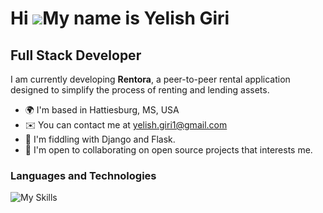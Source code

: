 Hi ![](https://user-images.githubusercontent.com/18350557/176309783-0785949b-9127-417c-8b55-ab5a4333674e.gif)My name is Yelish Giri
=====================================================================================================================================

Full Stack Developer
-------------------

I am currently developing **Rentora**, a peer-to-peer rental application designed to simplify the process of renting and lending assets.

*   🌍  I'm based in Hattiesburg, MS, USA
*   ✉️  You can contact me at [yelish.giri1@gmail.com](mailto:yelish.giri1@gmail.com)
*   🧠  I'm fiddling with Django and Flask.
*   🤝  I'm open to collaborating on open source projects that interests me.

### Languages and Technologies
![My Skills](https://skillicons.dev/icons?i=javascript,python,cpp,typescript,tailwind,docker,kubernetes,django,html,css,aws,django,flask,sqlite,postgresql,pytorch,electron,react,astro,linux,vscode,git)
                    


